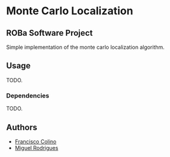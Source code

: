# Monte Carlo Localization
## ROBa Software Project

Simple implementation of the monte carlo localization algorithm.

## Usage

TODO.

### Dependencies

TODO.

## Authors

- [Francisco Colino](mailto:xcolin00@stud.fit.vutbr.cz)
- [Miguel Rodrigues](mailto:xboave00@stud.fit.vutbr.cz)
